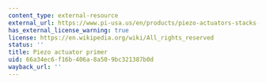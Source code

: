 ```yaml
---
content_type: external-resource
external_url: https://www.pi-usa.us/en/products/piezo-actuators-stacks-benders-tubes/
has_external_license_warning: true
license: https://en.wikipedia.org/wiki/All_rights_reserved
status: ''
title: Piezo actuator primer
uid: 66a34ec6-f16b-406a-8a50-9bc321387b0d
wayback_url: ''
---
```

